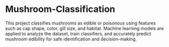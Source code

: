 # Mushroom-Classification
This project classifies mushrooms as edible or poisonous using features such as cap shape, color, gill size, and habitat. Machine learning models are applied to analyze the dataset, train classifiers, and accurately predict mushroom edibility for safe identification and decision-making.
